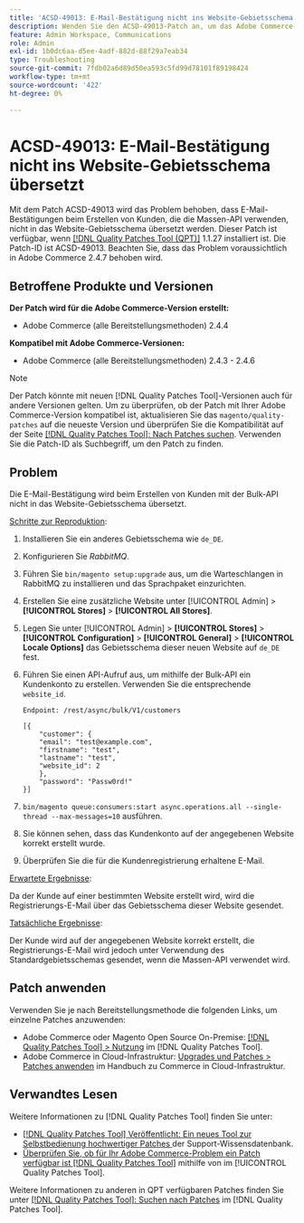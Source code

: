 ```yaml
---
title: 'ACSD-49013: E-Mail-Bestätigung nicht ins Website-Gebietsschema übersetzt'
description: Wenden Sie den ACSD-49013-Patch an, um das Adobe Commerce-Problem zu beheben, bei dem die E-Mail-Bestätigung beim Erstellen von Kunden, die die Massen-API verwenden, nicht in das Website-Gebietsschema übersetzt wird.
feature: Admin Workspace, Communications
role: Admin
exl-id: 1b0dc6aa-d5ee-4adf-882d-88f29a7eab34
type: Troubleshooting
source-git-commit: 7fdb02a6d89d50ea593c5fd99d78101f89198424
workflow-type: tm+mt
source-wordcount: '422'
ht-degree: 0%

---
```


# ACSD-49013: E-Mail-Bestätigung nicht ins Website-Gebietsschema übersetzt

Mit dem Patch ACSD-49013 wird das Problem behoben, dass E-Mail-Bestätigungen beim Erstellen von Kunden, die die Massen-API verwenden, nicht in das Website-Gebietsschema übersetzt werden. Dieser Patch ist verfügbar, wenn [[!DNL Quality Patches Tool (QPT)]](https://experienceleague.adobe.com/de/docs/commerce-operations/tools/quality-patches-tool/quality-patches-tool-to-self-serve-quality-patches) 1.1.27 installiert ist. Die Patch-ID ist ACSD-49013. Beachten Sie, dass das Problem voraussichtlich in Adobe Commerce 2.4.7 behoben wird.

## Betroffene Produkte und Versionen

**Der Patch wird für die Adobe Commerce-Version erstellt:**

* Adobe Commerce (alle Bereitstellungsmethoden) 2.4.4

**Kompatibel mit Adobe Commerce-Versionen:**

* Adobe Commerce (alle Bereitstellungsmethoden) 2.4.3 - 2.4.6

>[!NOTE]
>
>Der Patch könnte mit neuen [!DNL Quality Patches Tool]-Versionen auch für andere Versionen gelten. Um zu überprüfen, ob der Patch mit Ihrer Adobe Commerce-Version kompatibel ist, aktualisieren Sie das `magento/quality-patches` auf die neueste Version und überprüfen Sie die Kompatibilität auf der Seite [[!DNL Quality Patches Tool]: Nach Patches suchen](https://experienceleague.adobe.com/tools/commerce-quality-patches/index.html?lang=de). Verwenden Sie die Patch-ID als Suchbegriff, um den Patch zu finden.

## Problem

Die E-Mail-Bestätigung wird beim Erstellen von Kunden mit der Bulk-API nicht in das Website-Gebietsschema übersetzt.

<u>Schritte zur Reproduktion</u>:

1. Installieren Sie ein anderes Gebietsschema wie `de_DE`.
1. Konfigurieren Sie *RabbitMQ*.
1. Führen Sie `bin/magento setup:upgrade` aus, um die Warteschlangen in RabbitMQ zu installieren und das Sprachpaket einzurichten.
1. Erstellen Sie eine zusätzliche Website unter [!UICONTROL Admin] > **[!UICONTROL Stores]** > **[!UICONTROL All Stores]**.
1. Legen Sie unter [!UICONTROL Admin] > **[!UICONTROL Stores]** > **[!UICONTROL Configuration]** > **[!UICONTROL General]** > **[!UICONTROL Locale Options]** das Gebietsschema dieser neuen Website auf `de_DE` fest.
1. Führen Sie einen API-Aufruf aus, um mithilfe der Bulk-API ein Kundenkonto zu erstellen. Verwenden Sie die entsprechende `website_id`.

   `Endpoint: /rest/async/bulk/V1/customers`

   ```
   [{
       "customer": {
       "email": "test@example.com",
       "firstname": "test",
       "lastname": "test",
       "website_id": 2
       },
       "password": "Passw0rd!"
   }]
   ```

1. `bin/magento queue:consumers:start async.operations.all --single-thread --max-messages=10` ausführen.
1. Sie können sehen, dass das Kundenkonto auf der angegebenen Website korrekt erstellt wurde.
1. Überprüfen Sie die für die Kundenregistrierung erhaltene E-Mail.

<u>Erwartete Ergebnisse</u>:

Da der Kunde auf einer bestimmten Website erstellt wird, wird die Registrierungs-E-Mail über das Gebietsschema dieser Website gesendet.

<u>Tatsächliche Ergebnisse</u>:

Der Kunde wird auf der angegebenen Website korrekt erstellt, die Registrierungs-E-Mail wird jedoch unter Verwendung des Standardgebietsschemas gesendet, wenn die Massen-API verwendet wird.

## Patch anwenden

Verwenden Sie je nach Bereitstellungsmethode die folgenden Links, um einzelne Patches anzuwenden:

* Adobe Commerce oder Magento Open Source On-Premise: [[!DNL Quality Patches Tool] > Nutzung](/help/tools/quality-patches-tool/usage.md) im [!DNL Quality Patches Tool].
* Adobe Commerce in Cloud-Infrastruktur: [Upgrades und Patches > Patches anwenden](https://experienceleague.adobe.com/docs/commerce-cloud-service/user-guide/develop/upgrade/apply-patches.html?lang=de) im Handbuch zu Commerce in Cloud-Infrastruktur.

## Verwandtes Lesen

Weitere Informationen zu [!DNL Quality Patches Tool] finden Sie unter:

* [[!DNL Quality Patches Tool] Veröffentlicht: Ein neues Tool zur Selbstbedienung hochwertiger Patches ](https://experienceleague.adobe.com/de/docs/commerce-operations/tools/quality-patches-tool/quality-patches-tool-to-self-serve-quality-patches) der Support-Wissensdatenbank.
* [Überprüfen Sie, ob für Ihr Adobe Commerce-Problem ein Patch verfügbar ist [!DNL Quality Patches Tool]](/help/tools/quality-patches-tool/patches-available-in-qpt/check-patch-for-magento-issue-with-magento-quality-patches.md) mithilfe von im [!UICONTROL Quality Patches Tool].


Weitere Informationen zu anderen in QPT verfügbaren Patches finden Sie unter [[!DNL Quality Patches Tool]: Suchen nach Patches](https://experienceleague.adobe.com/tools/commerce-quality-patches/index.html?lang=de) im [!DNL Quality Patches Tool].
